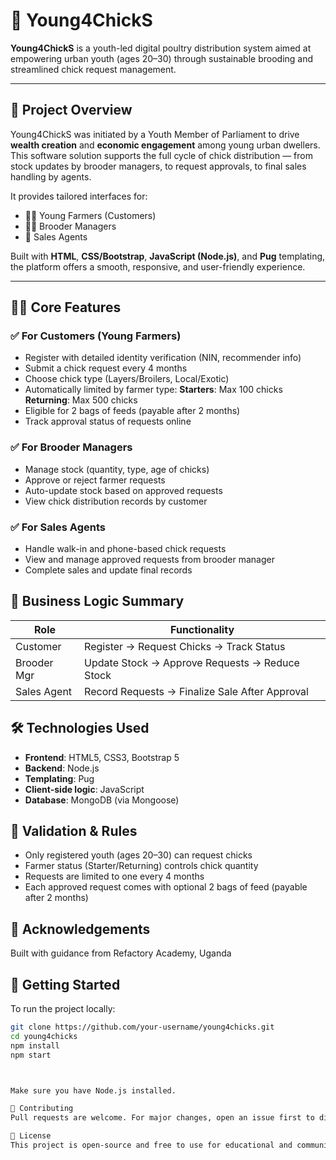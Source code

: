 # 🐣 Young4ChickS

**Young4ChickS** is a youth-led digital poultry distribution system aimed at empowering urban youth (ages 20–30) through sustainable brooding and streamlined chick request management.

---

## 🚀 Project Overview

Young4ChickS was initiated by a Youth Member of Parliament to drive **wealth creation** and **economic engagement** among young urban dwellers. This software solution supports the full cycle of chick distribution — from stock updates by brooder managers, to request approvals, to final sales handling by agents.

It provides tailored interfaces for:

- 🧑‍🌾 Young Farmers (Customers)  
- 🧑‍💼 Brooder Managers  
- 🧾 Sales Agents

Built with **HTML**, **CSS/Bootstrap**, **JavaScript (Node.js)**, and **Pug** templating, the platform offers a smooth, responsive, and user-friendly experience.

---

## 🧑‍🌾 Core Features

### ✅ For Customers (Young Farmers)
- Register with detailed identity verification (NIN, recommender info)
- Submit a chick request every 4 months
- Choose chick type (Layers/Broilers, Local/Exotic)
- Automatically limited by farmer type:
   **Starters**: Max 100 chicks
   **Returning**: Max 500 chicks
- Eligible for 2 bags of feeds (payable after 2 months)
- Track approval status of requests online

### ✅ For Brooder Managers
- Manage stock (quantity, type, age of chicks)
- Approve or reject farmer requests
- Auto-update stock based on approved requests
- View chick distribution records by customer

### ✅ For Sales Agents
- Handle walk-in and phone-based chick requests
- View and manage approved requests from brooder manager
- Complete sales and update final records

## 💼 Business Logic Summary

| Role           | Functionality                                       |
|----------------|-----------------------------------------------------|
| Customer       | Register → Request Chicks → Track Status            |
| Brooder Mgr    | Update Stock → Approve Requests → Reduce Stock      |
| Sales Agent    | Record Requests → Finalize Sale After Approval      |

## 🛠️ Technologies Used

- **Frontend**: HTML5, CSS3, Bootstrap 5  
- **Backend**: Node.js  
- **Templating**: Pug  
- **Client-side logic**: JavaScript  
- **Database**: MongoDB (via Mongoose)

## 📝 Validation & Rules

- Only registered youth (ages 20–30) can request chicks  
- Farmer status (Starter/Returning) controls chick quantity  
- Requests are limited to one every 4 months  
- Each approved request comes with optional 2 bags of feed (payable after 2 months)

## 🙌 Acknowledgements
Built with guidance from Refactory Academy, Uganda

## 📌 Getting Started

To run the project locally:

```bash
git clone https://github.com/your-username/young4chicks.git
cd young4chicks
npm install
npm start



Make sure you have Node.js installed.

🙌 Contributing
Pull requests are welcome. For major changes, open an issue first to discuss what you’d like to change.

📄 License
This project is open-source and free to use for educational and community empowerment purposes.
